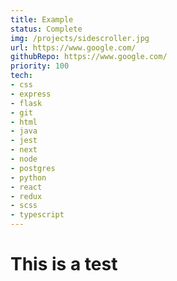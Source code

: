 ```yaml
---
title: Example
status: Complete
img: /projects/sidescroller.jpg
url: https://www.google.com/
githubRepo: https://www.google.com/
priority: 100
tech:
- css
- express
- flask
- git
- html
- java
- jest
- next
- node
- postgres
- python
- react
- redux
- scss
- typescript
---
```

# This is a test